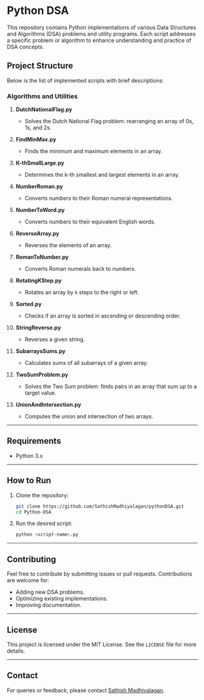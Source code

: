
# Python DSA

This repository contains Python implementations of various Data Structures and Algorithms (DSA) problems and utility programs. Each script addresses a specific problem or algorithm to enhance understanding and practice of DSA concepts.

## Project Structure

Below is the list of implemented scripts with brief descriptions:

### Algorithms and Utilities

1. **DutchNationalFlag.py**  
   - Solves the Dutch National Flag problem: rearranging an array of 0s, 1s, and 2s.

2. **FindMinMax.py**  
   - Finds the minimum and maximum elements in an array.

3. **K-thSmallLarge.py**  
   - Determines the k-th smallest and largest elements in an array.

4. **NumberRoman.py**  
   - Converts numbers to their Roman numeral representations.

5. **NumberToWord.py**  
   - Converts numbers to their equivalent English words.

6. **ReverseArray.py**  
   - Reverses the elements of an array.

7. **RomanToNumber.py**  
   - Converts Roman numerals back to numbers.

8. **RotatingKStep.py**  
   - Rotates an array by `k` steps to the right or left.

9. **Sorted.py**  
   - Checks if an array is sorted in ascending or descending order.

10. **StringReverse.py**  
    - Reverses a given string.

11. **SubarraysSums.py**  
    - Calculates sums of all subarrays of a given array.

12. **TwoSumProblem.py**  
    - Solves the Two Sum problem: finds pairs in an array that sum up to a target value.

13. **UnionAndIntersection.py**  
    - Computes the union and intersection of two arrays.

---

## Requirements

- Python 3.x

---

## How to Run

1. Clone the repository:
   ```bash
   git clone https://github.com/SathishMadhiyalagan/pythonDSA.git
   cd Python-DSA
   ```

2. Run the desired script:
   ```bash
   python <script-name>.py
   ```

---

## Contributing

Feel free to contribute by submitting issues or pull requests. Contributions are welcome for:
- Adding new DSA problems.
- Optimizing existing implementations.
- Improving documentation.

---

## License

This project is licensed under the MIT License. See the `LICENSE` file for more details.

---

## Contact

For queries or feedback, please contact [Sathish Madhiyalagan](pmathish95@gmail.com).

